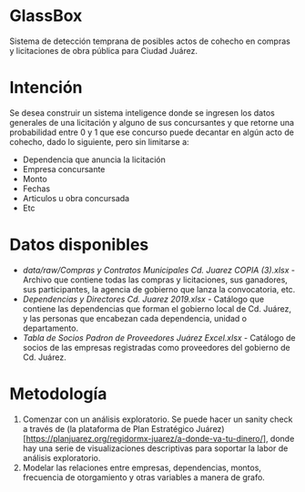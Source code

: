 # GlassBox
Sistema de detección temprana de posibles actos de cohecho en compras y licitaciones de obra pública para Ciudad Juárez.

# Intención
Se desea construir un sistema inteligence donde se ingresen los datos generales de una licitación y alguno de sus concursantes y que retorne una probabilidad entre 0 y 1 que ese concurso puede decantar en algún acto de cohecho, dado lo siguiente, pero sin limitarse a:
- Dependencia que anuncia la licitación
- Empresa concursante
- Monto
- Fechas
- Articulos u obra concursada
- Etc

# Datos disponibles
- *data/raw/Compras y Contratos Municipales Cd. Juarez COPIA (3).xlsx* - Archivo que contiene todas las compras y licitaciones, sus ganadores, sus participantes, la agencia de gobierno que lanza la convocatoria, etc.
- *Dependencias y Directores Cd. Juarez 2019.xlsx* - Catálogo que contiene las dependencias que forman el gobierno local de Cd. Juárez, y las personas que encabezan cada dependencia, unidad o departamento.
- *Tabla de Socios Padron de Proveedores Juárez Excel.xlsx* - Catálogo de socios de las empresas registradas como proveedores del gobierno de Cd. Juárez.

# Metodología
1. Comenzar con un análisis exploratorio. Se puede hacer un sanity check a través de (la plataforma de Plan Estratégico Juárez)[https://planjuarez.org/regidormx-juarez/a-donde-va-tu-dinero/], donde hay una serie de visualizaciones descriptivas para soportar la labor de análisis exploratorio.
2. Modelar las relaciones entre empresas, dependencias, montos, frecuencia de otorgamiento y otras variables a manera de grafo.
